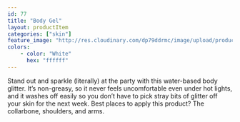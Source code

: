 ```yaml
---
id: 77
title: "Body Gel"
layout: productItem
categories: ["skin"]
feature_image: "http://res.cloudinary.com/dp79ddrmc/image/upload/products/bodyGel.jpg"
colors:
    - color: "White"
      hex: "ffffff"
---
```

Stand out and sparkle (literally) at the party with this water-based body glitter. It’s non-greasy, so it never feels uncomfortable even under hot lights, and it washes off easily so you don’t have to pick stray bits of glitter off your skin for the next week. Best places to apply this product? The collarbone, shoulders, and arms.